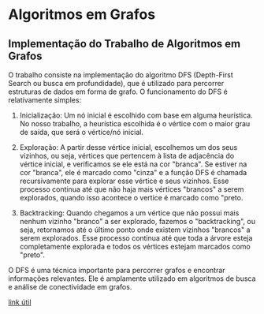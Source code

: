 # Algoritmos em Grafos

## Implementação do Trabalho de Algoritmos em Grafos

O trabalho consiste na implementação do algoritmo DFS (Depth-First Search ou busca em profundidade), que é utilizado para percorrer estruturas de dados em forma de grafo. O funcionamento do DFS é relativamente simples:

1. Inicialização: Um nó inicial é escolhido com base em alguma heurística. No nosso trabalho, a heurística escolhida é o vértice com o maior grau de saída, que será o vértice/nó inicial.

2. Exploração: A partir desse vértice inicial, escolhemos um dos seus vizinhos, ou seja, vértices que pertencem à lista de adjacência do vértice inicial, e verificamos se ele está na cor "branca". Se estiver na cor "branca", ele é marcado como "cinza" e a função DFS é chamada recursivamente para explorar esse vértice e seus vizinhos. Esse processo continua até que não haja mais vértices "brancos" a serem explorados, quando isso acontece o vertice é marcado como "preto.

3. Backtracking: Quando chegamos a um vértice que não possui mais nenhum vizinho "branco" a ser explorado, fazemos o "backtracking", ou seja, retornamos até o último ponto onde existem vizinhos "brancos" a serem explorados. Esse processo continua até que toda a árvore esteja completamente explorada e todos os vértices estejam marcados como "preto".

O DFS é uma técnica importante para percorrer grafos e encontrar informações relevantes. Ele é amplamente utilizado em algoritmos de busca e análise de conectividade em grafos.

[link útil](https://www.ime.usp.br/~pf/algoritmos_para_grafos/aulas/dfs.html)

